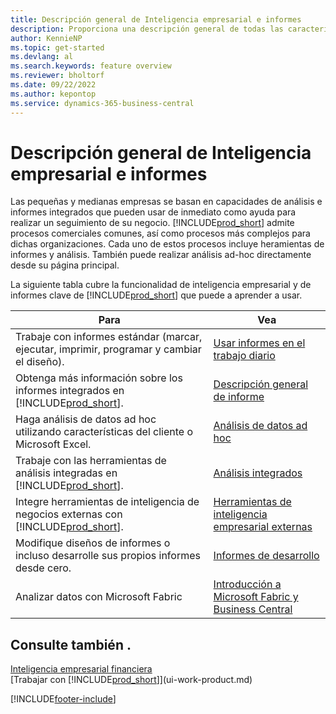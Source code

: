 ```yaml
---
title: Descripción general de Inteligencia empresarial e informes
description: Proporciona una descripción general de todas las características de inteligencia empresarial e informes con soporte de Business Central.
author: KennieNP
ms.topic: get-started
ms.devlang: al
ms.search.keywords: feature overview
ms.reviewer: bholtorf
ms.date: 09/22/2022
ms.author: kepontop
ms.service: dynamics-365-business-central
---
```

# <a name="business-intelligence-and-reporting-overview"></a>Descripción general de Inteligencia empresarial e informes

Las pequeñas y medianas empresas se basan en capacidades de análisis e informes integrados que pueden usar de inmediato como ayuda para realizar un seguimiento de su negocio. [!INCLUDE[prod_short](includes/prod_short.md)] admite procesos comerciales comunes, así como procesos más complejos para dichas organizaciones. Cada uno de estos procesos incluye heramientas de informes y análisis. También puede realizar análisis ad-hoc directamente desde su página principal.  

La siguiente tabla cubre la funcionalidad de inteligencia empresarial y de informes clave de [!INCLUDE[prod_short](includes/prod_short.md)] que puede a aprender a usar.

| Para | Vea |
| --- | --- |
| Trabaje con informes estándar (marcar, ejecutar, imprimir, programar y cambiar el diseño). | [Usar informes en el trabajo diario](reports-use-reports.md) |
| Obtenga más información sobre los informes integrados en [!INCLUDE[prod_short](includes/prod_short.md)]. |[Descripción general de informe](reports-available-reports.md)|
| Haga análisis de datos ad hoc utilizando características del cliente o Microsoft Excel. | [Análisis de datos ad hoc](reports-adhoc-analysis.md) |
| Trabaje con las herramientas de análisis integradas en [!INCLUDE[prod_short](includes/prod_short.md)].| [Análisis integrados](reports-built-in-analytics.md) |
| Integre herramientas de inteligencia de negocios externas con [!INCLUDE[prod_short](includes/prod_short.md)].| [Herramientas de inteligencia empresarial externas](reports-external-analysis.md) |
|Modifique diseños de informes o incluso desarrolle sus propios informes desde cero. |[Informes de desarrollo](reports-develop-reports.md)|
|Analizar datos con Microsoft Fabric| [Introducción a Microsoft Fabric y Business Central](admin-fabric.md) |

## <a name="see-also"></a>Consulte también .

[Inteligencia empresarial financiera](bi.md)  
[Trabajar con [!INCLUDE[prod_short](includes/prod_short.md)]](ui-work-product.md)  

[!INCLUDE[footer-include](includes/footer-banner.md)]
